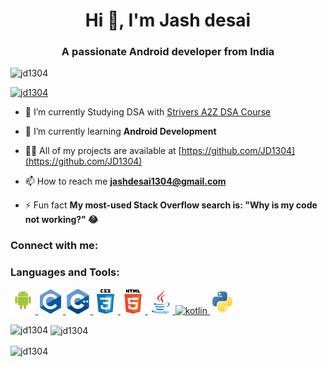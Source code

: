 <h1 align="center">Hi 👋, I'm Jash desai</h1>

<h3 align="center">A passionate Android developer from India</h3>

<p align="left"> <img src="https://komarev.com/ghpvc/?username=jd1304&label=Profile%20views&color=0e75b6&style=flat" alt="jd1304" /> </p>

<p align="left"> <a href="https://github.com/ryo-ma/github-profile-trophy"><img src="https://github-profile-trophy.vercel.app/?username=jd1304" alt="jd1304" /></a> </p>

- 🔭 I’m currently Studying DSA with [Strivers A2Z DSA Course](https://github.com/JD1304/DSA-takeUforward)

- 🌱 I’m currently learning **Android Development**

- 👨‍💻 All of my projects are available at [https://github.com/JD1304](https://github.com/JD1304)

- 📫 How to reach me **jashdesai1304@gmail.com**

- ⚡ Fun fact **My most-used Stack Overflow search is: "Why is my code not working?" 😂**

<h3 align="left">Connect with me:</h3>
<p align="left">
</p>

<h3 align="left">Languages and Tools:</h3>
<p align="left"> <a href="https://developer.android.com" target="_blank" rel="noreferrer"> <img src="https://raw.githubusercontent.com/devicons/devicon/master/icons/android/android-original-wordmark.svg" alt="android" width="40" height="40"/> </a> <a href="https://www.cprogramming.com/" target="_blank" rel="noreferrer"> <img src="https://raw.githubusercontent.com/devicons/devicon/master/icons/c/c-original.svg" alt="c" width="40" height="40"/> </a> <a href="https://www.w3schools.com/cpp/" target="_blank" rel="noreferrer"> <img src="https://raw.githubusercontent.com/devicons/devicon/master/icons/cplusplus/cplusplus-original.svg" alt="cplusplus" width="40" height="40"/> </a> <a href="https://www.w3schools.com/css/" target="_blank" rel="noreferrer"> <img src="https://raw.githubusercontent.com/devicons/devicon/master/icons/css3/css3-original-wordmark.svg" alt="css3" width="40" height="40"/> </a> <a href="https://www.w3.org/html/" target="_blank" rel="noreferrer"> <img src="https://raw.githubusercontent.com/devicons/devicon/master/icons/html5/html5-original-wordmark.svg" alt="html5" width="40" height="40"/> </a> <a href="https://www.java.com" target="_blank" rel="noreferrer"> <img src="https://raw.githubusercontent.com/devicons/devicon/master/icons/java/java-original.svg" alt="java" width="40" height="40"/> </a> <a href="https://kotlinlang.org" target="_blank" rel="noreferrer"> <img src="https://www.vectorlogo.zone/logos/kotlinlang/kotlinlang-icon.svg" alt="kotlin" width="40" height="40"/> </a> <a href="https://www.python.org" target="_blank" rel="noreferrer"> <img src="https://raw.githubusercontent.com/devicons/devicon/master/icons/python/python-original.svg" alt="python" width="40" height="40"/> </a> </p>

<p><img align="left" src="https://github-readme-stats.vercel.app/api/top-langs?username=jd1304&show_icons=true&locale=en&layout=compact" alt="jd1304" /></p>

<p>&nbsp;<img align="center" src="https://github-readme-stats.vercel.app/api?username=jd1304&show_icons=true&locale=en" alt="jd1304" /></p>

<p><img align="center" src="https://github-readme-streak-stats.herokuapp.com/?user=jd1304&" alt="jd1304" /></p>
